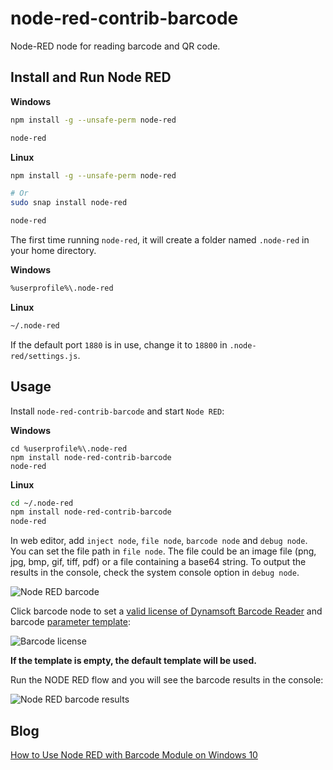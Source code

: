 # node-red-contrib-barcode

Node-RED node for reading barcode and QR code.


## Install and Run Node RED

**Windows**
```bash
npm install -g --unsafe-perm node-red

node-red
```

**Linux**

```bash
npm install -g --unsafe-perm node-red

# Or
sudo snap install node-red

node-red
```

The first time running `node-red`, it will create a folder named `.node-red` in your home directory.

**Windows**

```bash
%userprofile%\.node-red
```

**Linux**

```bash
~/.node-red
```

If the default port `1880` is in use, change it to `18800` in `.node-red/settings.js`.

## Usage

Install `node-red-contrib-barcode` and start `Node RED`:

**Windows**
```
cd %userprofile%\.node-red
npm install node-red-contrib-barcode
node-red
```

**Linux**

```bash
cd ~/.node-red
npm install node-red-contrib-barcode
node-red
```

In web editor, add `inject node`, `file node`, `barcode node` and `debug node`. You can set the file path in `file node`. The file could be an image file (png, jpg, bmp, gif, tiff, pdf) or a file containing a base64 string. To output the results in the console, check the system console option in `debug node`.

![Node RED barcode](https://www.dynamsoft.com/codepool/img/2018/11/node-red-debug.PNG)

Click barcode node to set a [valid license of Dynamsoft Barcode Reader](https://www.dynamsoft.com/customer/license/trialLicense?product=dbr) and barcode [parameter template](https://www.dynamsoft.com/barcode-reader/docs/core/parameters/structure-and-interfaces-of-parameters.html?ver=latest):

![Barcode license](https://www.dynamsoft.com/codepool/img/2018/11/node-red-barcode-license.PNG)

**If the template is empty, the default template will be used.**



Run the NODE RED flow and you will see the barcode results in the console:

![Node RED barcode results](https://www.dynamsoft.com/codepool/img/2018/11/node-red-barcode-results.PNG)

## Blog
[How to Use Node RED with Barcode Module on Windows 10](https://www.dynamsoft.com/codepool/node-red-barcode-windows.html)
